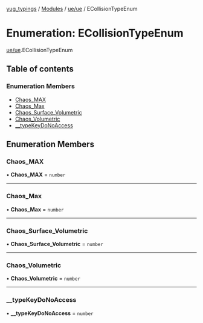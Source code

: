 [yug_typings](../README.md) / [Modules](../modules.md) / [ue/ue](../modules/ue_ue.md) / ECollisionTypeEnum

# Enumeration: ECollisionTypeEnum

[ue/ue](../modules/ue_ue.md).ECollisionTypeEnum

## Table of contents

### Enumeration Members

- [Chaos\_MAX](ue_ue.ECollisionTypeEnum.md#chaos_max)
- [Chaos\_Max](ue_ue.ECollisionTypeEnum.md#chaos_max-1)
- [Chaos\_Surface\_Volumetric](ue_ue.ECollisionTypeEnum.md#chaos_surface_volumetric)
- [Chaos\_Volumetric](ue_ue.ECollisionTypeEnum.md#chaos_volumetric)
- [\_\_typeKeyDoNoAccess](ue_ue.ECollisionTypeEnum.md#__typekeydonoaccess)

## Enumeration Members

### Chaos\_MAX

• **Chaos\_MAX** = `number`

___

### Chaos\_Max

• **Chaos\_Max** = `number`

___

### Chaos\_Surface\_Volumetric

• **Chaos\_Surface\_Volumetric** = `number`

___

### Chaos\_Volumetric

• **Chaos\_Volumetric** = `number`

___

### \_\_typeKeyDoNoAccess

• **\_\_typeKeyDoNoAccess** = `number`

